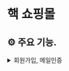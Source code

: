 # 핵 쇼핑몰

## ⚙️ 주요 기능.

<details>
    <summary>회원가입, 메일인증</summary>
    <div markdown="1>  
        <p align="center">
            <img width="50%" src="https://user-images.githubusercontent.com/71273875/115166244-20a04600-a0ed-11eb-86df-e5691bb9492e.gif">     
            <img width="50%" src="https://user-images.githubusercontent.com/71273875/115166415-f7cc8080-a0ed-11eb-94e2-7c27ca55b8ea.gif">                           
        </p>                                                                                                                                    
    </div>
</details>
